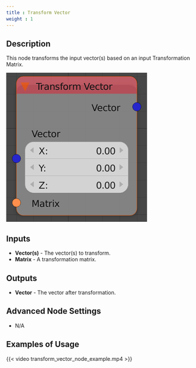 ```yaml
---
title : Transform Vector
weight : 1
---
```


## Description

This node transforms the input vector(s) based on an input
Transformation Matrix.

![image](transform_vector_node.png)

## Inputs

- **Vector(s)** - The vector(s) to transform.
- **Matrix** - A transformation matrix.

## Outputs

- **Vector** - The vector after transformation.

## Advanced Node Settings

- N/A

## Examples of Usage

{{< video transform_vector_node_example.mp4 >}}
